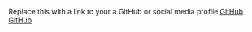 Replace this with a link to your a GitHub or social media profile.[GitHub](http://github.com)
[GitHub](http://github.com)

